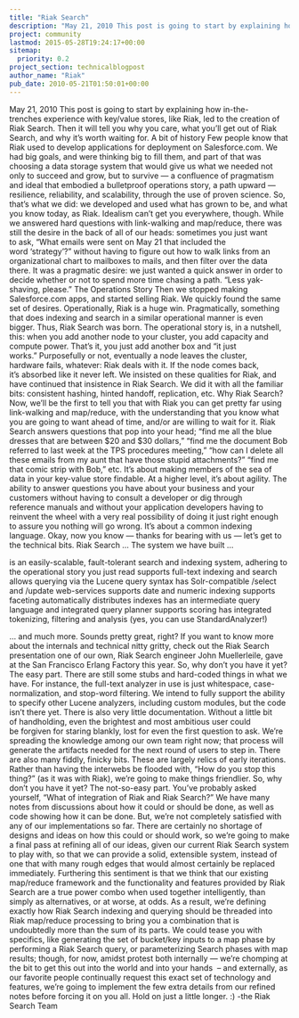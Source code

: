 ```yaml
---
title: "Riak Search"
description: "May 21, 2010 This post is going to start by explaining how in-the-trenches experience with key/value stores, like Riak, led to the creation of Riak Search. Then it will tell you why you care, what you'll get out of Riak Search, and why it's worth waiting for. A bit of history Few people know that"
project: community
lastmod: 2015-05-28T19:24:17+00:00
sitemap:
  priority: 0.2
project_section: technicalblogpost
author_name: "Riak"
pub_date: 2010-05-21T01:50:01+00:00
---
```

May 21, 2010
This post is going to start by explaining how in-the-trenches experience with key/value stores, like Riak, led to the creation of Riak Search. Then it will tell you why you care, what you’ll get out of Riak Search, and why it’s worth waiting for.
A bit of history
Few people know that Riak used to develop applications for deployment on Salesforce.com. We had big goals, and were thinking big to fill them, and part of that was choosing a data storage system that would give us what we needed not only to succeed and grow, but to survive — a confluence of pragmatism and ideal that embodied a bulletproof operations story, a path upward — resilience, reliability, and scalability, through the use of proven science.
So, that’s what we did: we developed and used what has grown to be, and what you know today, as Riak.
Idealism can’t get you everywhere, though. While we answered hard questions with link-walking and map/reduce, there was still the desire in the back of all of our heads: sometimes you just want to ask, “What emails were sent on May 21 that included the word ‘strategy’?” without having to figure out how to walk links from an organizational chart to mailboxes to mails, and then filter over the data there. It was a pragmatic desire: we just wanted a quick answer in order to decide whether or not to spend more time chasing a path. “Less yak-shaving, please.”
The Operations Story
Then we stopped making Salesforce.com apps, and started selling Riak. We quickly found the same set of desires. Operationally, Riak is a huge win. Pragmatically, something that does indexing and search in a similar operational manner is even bigger. Thus, Riak Search was born.
The operational story is, in a nutshell, this: when you add another node to your cluster, you add capacity and compute power. That’s it, you just add another box and “it just works.” Purposefully or not, eventually a node leaves the cluster, hardware fails, whatever: Riak deals with it. If the node comes back, it’s absorbed like it never left.
We insisted on these qualities for Riak, and have continued that insistence in Riak Search. We did it with all the familiar bits: consistent hashing, hinted handoff, replication, etc.
Why Riak Search?
Now, we’ll be the first to tell you that with Riak you can get pretty far using link-walking and map/reduce, with the understanding that you know what you are going to want ahead of time, and/or are willing to wait for it.
Riak Search answers questions that pop into your head; “find me all the blue dresses that are between $20 and $30 dollars,” “find me the document Bob referred to last week at the TPS procedures meeting,” “how can I delete all these emails from my aunt that have those stupid attachments?” “find me that comic strip with Bob,” etc.
It’s about making members of the sea of data in your key-value store findable. At a higher level, it’s about agility. The ability to answer questions you have about your business and your customers without having to consult a developer or dig through reference manuals and without your application developers having to reinvent the wheel with a very real possibility of doing it just right enough to assure you nothing will go wrong. It’s about a common indexing language.
Okay, now you know — thanks for bearing with us — let’s get to the technical bits.
Riak Search …
The system we have built …

is an easily-scalable, fault-tolerant search and indexing system, adhering to the operational story you just read
supports full-text indexing and search
allows querying via the Lucene query syntax
has Solr-compatible /select and /update web-services
supports date and numeric indexing
supports faceting
automatically distributes indexes
has an intermediate query language and integrated query planner
supports scoring
has integrated tokenizing, filtering and analysis (yes, you can
use StandardAnalyzer!)

… and much more. Sounds pretty great, right?
If you want to know more about the internals and technical nitty gritty, check out the Riak Search presentation one of our own, Riak Search engineer John Muellerleile, gave at the San Francisco Erlang Factory this year.
So, why don’t you have it yet? The easy part.
There are still some stubs and hard-coded things in what we have. For instance, the full-text analyzer in use is just whitespace, case-normalization, and stop-word filtering. We intend to fully support the ability to specify other Lucene analyzers, including custom modules, but the code isn’t there yet.
There is also very little documentation. Without a little bit of handholding, even the brightest and most ambitious user could be forgiven for staring blankly, lost for even the first question to ask. We’re spreading the knowledge among our own team right now; that process will generate the artifacts needed for the next round of users to step in.
There are also many fiddly, finicky bits. These are largely relics of early iterations. Rather than having the interwebs be flooded with, “How do you stop this thing?” (as it was with Riak), we’re going to make things friendlier.
So, why don’t you have it yet? The not-so-easy part.
You’ve probably asked yourself, “What of integration of Riak and Riak Search?” We have many notes from discussions about how it could or should be done, as well as code showing how it can be done. But, we’re not completely satisfied with any of our implementations so far.
There are certainly no shortage of designs and ideas on how this could or should work, so we’re going to make a final pass at refining all of our ideas, given our current Riak Search system to play with, so that we can provide a solid, extensible system, instead of one that with many rough edges that would almost certainly be replaced immediately.
Furthering this sentiment is that we think that our existing map/reduce framework and the functionality and features provided by Riak Search are a true power combo when used together intelligently, than simply as alternatives, or at worse, at odds. As a result, we’re defining exactly how Riak Search indexing and querying should be threaded into Riak map/reduce processing to bring you a combination that is undoubtedly more than the sum of its parts.
We could tease you with specifics, like generating the set of bucket/key inputs to a map phase by performing a Riak Search query, or parameterizing Search phases with map results; though, for now, amidst protest both internally — we’re chomping at the bit to get this out into the world and into your hands  – and externally, as our favorite people continually request this exact set of technology and features, we’re going to implement the few extra details from our refined notes before forcing it on you all.
Hold on just a little longer. :)
-the Riak Search Team
